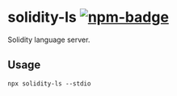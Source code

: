 [npm]: https://www.npmjs.com/package/coc-solidity
[npm-badge]: https://img.shields.io/npm/v/coc-solidity.svg

# solidity-ls [![npm-badge]][npm]

Solidity language server.

## Usage

```
npx solidity-ls --stdio
```
